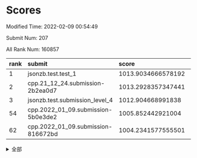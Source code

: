 # Scores

Modified Time: 2022-02-09 00:54:49

Submit Num: 207

All Rank Num: 160857

| rank |               submit               |       score        |       sigma        | pk_num |
| :--- | :--------------------------------- | :----------------- | :----------------- | :----- |
| 1    | jsonzb.test.test_1                 | 1013.9034666578192 | 0.8450285470624019 | 3114   |
| 2    | cpp.21_12_24.submission-2b2ea0d7   | 1013.2928357347441 | 0.8134600730110637 | 3109   |
| 3    | jsonzb.test.submission_level_4     | 1012.904668991838  | 0.8101959650853241 | 3109   |
| 54   | cpp.2022_01_09.submission-5b0e3de2 | 1005.852442921004  | 0.7262467686660067 | 3107   |
| 62   | cpp.2022_01_09.submission-816672bd | 1004.2341577555501 | 0.7281552760034791 | 3109   |


<details>
<summary>全部</summary>

| rank |                 submit                 |       score        |       sigma        | pk_num |
| :--- | :------------------------------------- | :----------------- | :----------------- | :----- |
| 1    | jsonzb.test.test_1                     | 1013.9034666578192 | 0.8450285470624019 | 3114   |
| 2    | cpp.21_12_24.submission-2b2ea0d7       | 1013.2928357347441 | 0.8134600730110637 | 3109   |
| 3    | jsonzb.test.submission_level_4         | 1012.904668991838  | 0.8101959650853241 | 3109   |
| 4    | gobigger.level_3.submission_level_3_18 | 1011.5941981163552 | 0.7813201524729081 | 3110   |
| 5    | gobigger.level_3.submission_level_3_43 | 1011.5727225908316 | 0.7778915283009978 | 3106   |
| 6    | gobigger.level_3.submission_level_3_5  | 1011.3641399669925 | 0.7582549782219226 | 3117   |
| 7    | gobigger.level_3.submission_level_3_44 | 1010.9445524360855 | 0.7679204187178552 | 3111   |
| 8    | gobigger.level_3.submission_level_3_38 | 1010.9395734447138 | 0.7921463723500629 | 3111   |
| 9    | gobigger.level_3.submission_level_3_13 | 1010.902400907369  | 0.7773913456985176 | 3111   |
| 10   | gobigger.level_3.submission_level_3_11 | 1010.8608200331449 | 0.7720045117423027 | 3112   |
| 11   | gobigger.level_3.submission_level_3_19 | 1010.8176296999677 | 0.7662864110399198 | 3107   |
| 12   | gobigger.level_3.submission_level_3_6  | 1010.8168062130532 | 0.7978501820560423 | 3110   |
| 13   | gobigger.level_3.submission_level_3_30 | 1010.6896857405852 | 0.7570611125435167 | 3112   |
| 14   | gobigger.level_3.submission_level_3_24 | 1010.6542198656032 | 0.7698238304668803 | 3102   |
| 15   | gobigger.level_3.submission_level_3_16 | 1010.6395279206013 | 0.7356860298675267 | 3108   |
| 16   | gobigger.level_3.submission_level_3_15 | 1010.5902591168878 | 0.7705120671233068 | 3106   |
| 17   | gobigger.level_3.submission_level_3_33 | 1010.481729349524  | 0.7733203466560716 | 3107   |
| 18   | gobigger.level_3.submission_level_3_35 | 1010.4284550253741 | 0.7554555181198785 | 3103   |
| 19   | gobigger.level_3.submission_level_3_27 | 1010.3985234772455 | 0.7555301002392786 | 3111   |
| 20   | gobigger.level_3.submission_level_3_48 | 1010.3832948090534 | 0.7562236564378219 | 3111   |
| 21   | gobigger.level_3.submission_level_3_2  | 1010.3346061621753 | 0.7794478826579966 | 3107   |
| 22   | gobigger.level_3.submission_level_3_40 | 1010.300212390576  | 0.7430475756698733 | 3105   |
| 23   | gobigger.level_3.submission_level_3_20 | 1010.2786915849551 | 0.7477084217747759 | 3110   |
| 24   | gobigger.level_3.submission_level_3_22 | 1010.2280463922488 | 0.7873911845471795 | 3109   |
| 25   | gobigger.level_3.submission_level_3_14 | 1010.1240697071961 | 0.7654250737059362 | 3108   |
| 26   | gobigger.level_3.submission_level_3_31 | 1010.0692664920566 | 0.7690106195566326 | 3109   |
| 27   | gobigger.level_3.submission_level_3_32 | 1010.0616143690397 | 0.7625451206169503 | 3109   |
| 28   | gobigger.level_3.submission_level_3_42 | 1009.998784280969  | 0.7479808838215852 | 3102   |
| 29   | gobigger.level_3.submission_level_3_0  | 1009.951004392199  | 0.7687901491893248 | 3107   |
| 30   | gobigger.level_3.submission_level_3_28 | 1009.9285245112701 | 0.7876510740108953 | 3111   |
| 31   | gobigger.level_3.submission_level_3_17 | 1009.8427459531382 | 0.7894488188014195 | 3105   |
| 32   | gobigger.level_3.submission_level_3_47 | 1009.8225066695522 | 0.7693017820641985 | 3111   |
| 33   | gobigger.level_3.submission_level_3_46 | 1009.8075240537294 | 0.7560272900613342 | 3109   |
| 34   | gobigger.level_3.submission_level_3_4  | 1009.7585852735496 | 0.7629116811043807 | 3107   |
| 35   | gobigger.level_3.submission_level_3_25 | 1009.7200755185128 | 0.7545142037074967 | 3109   |
| 36   | gobigger.level_3.submission_level_3_10 | 1009.7069356271229 | 0.7478916027912892 | 3112   |
| 37   | gobigger.level_3.submission_level_3_29 | 1009.5790103215477 | 0.7428511212653767 | 3108   |
| 38   | gobigger.level_3.submission_level_3_36 | 1009.4729233980888 | 0.7631995350185994 | 3105   |
| 39   | gobigger.level_3.submission_level_3_26 | 1009.4466021895531 | 0.7662011469493257 | 3110   |
| 40   | gobigger.level_3.submission_level_3_23 | 1009.4460630810028 | 0.7561346659807715 | 3111   |
| 41   | gobigger.level_3.submission_level_3_9  | 1009.4389321553994 | 0.7658180794875945 | 3112   |
| 42   | gobigger.level_3.submission_level_3_7  | 1009.3644789974713 | 0.750067502739667  | 3112   |
| 43   | gobigger.level_3.submission_level_3_39 | 1009.2953557734594 | 0.7474803954708903 | 3111   |
| 44   | gobigger.level_3.submission_level_3_21 | 1009.2518164546636 | 0.7499023435806832 | 3104   |
| 45   | gobigger.level_3.submission_level_3_34 | 1009.2131001105319 | 0.7436274110323488 | 3104   |
| 46   | gobigger.level_3.submission_level_3_1  | 1009.198354672436  | 0.7733331200088113 | 3106   |
| 47   | gobigger.level_3.submission_level_3_49 | 1009.0561637936302 | 0.7565274799749758 | 3106   |
| 48   | gobigger.level_3.submission_level_3_3  | 1009.0300067060703 | 0.7546708784842568 | 3109   |
| 49   | gobigger.level_3.submission_level_3_12 | 1008.9079636390674 | 0.7531435361200873 | 3105   |
| 50   | gobigger.level_3.submission_level_3_8  | 1008.8992469204715 | 0.7384398415392067 | 3107   |
| 51   | gobigger.level_3.submission_level_3_41 | 1008.8541574558673 | 0.7521251386058855 | 3111   |
| 52   | gobigger.level_3.submission_level_3_45 | 1008.5461643020126 | 0.7429009654175327 | 3101   |
| 53   | gobigger.level_3.submission_level_3_37 | 1008.5197616998629 | 0.7522451614868867 | 3110   |
| 54   | cpp.2022_01_09.submission-5b0e3de2     | 1005.852442921004  | 0.7262467686660067 | 3107   |
| 55   | gobigger.level_1.submission_level_1_28 | 1004.6983214892954 | 0.7255040007633196 | 3108   |
| 56   | gobigger.level_1.submission_level_1_19 | 1004.5318490208459 | 0.7241584007719388 | 3110   |
| 57   | gobigger.level_1.submission_level_1_5  | 1004.4209343034476 | 0.7149975212775814 | 3105   |
| 58   | gobigger.level_1.submission_level_1_34 | 1004.3782980084982 | 0.7100108578536808 | 3108   |
| 59   | gobigger.level_1.submission_level_1_30 | 1004.3506191147252 | 0.7130316829141975 | 3101   |
| 60   | gobigger.level_1.submission_level_1_23 | 1004.274706026916  | 0.7271318547053031 | 3106   |
| 61   | gobigger.level_1.submission_level_1_24 | 1004.2594537959337 | 0.7131149587542148 | 3103   |
| 62   | cpp.2022_01_09.submission-816672bd     | 1004.2341577555501 | 0.7281552760034791 | 3109   |
| 63   | gobigger.level_1.submission_level_1_8  | 1004.2091417158442 | 0.7218346259743098 | 3106   |
| 64   | gobigger.level_1.submission_level_1_38 | 1004.1470917624731 | 0.7241283067982095 | 3105   |
| 65   | gobigger.level_1.submission_level_1_0  | 1004.1066438087566 | 0.7247505390137856 | 3108   |
| 66   | gobigger.level_1.submission_level_1_37 | 1003.866885894915  | 0.7147522262960838 | 3107   |
| 67   | gobigger.level_1.submission_level_1_35 | 1003.8396561795057 | 0.7230080844379253 | 3110   |
| 68   | gobigger.level_1.submission_level_1_18 | 1003.8317629203607 | 0.7235399100118032 | 3113   |
| 69   | gobigger.level_1.submission_level_1_41 | 1003.8020582023803 | 0.721487990109432  | 3109   |
| 70   | gobigger.level_1.submission_level_1_39 | 1003.7338546352329 | 0.7148575559631503 | 3111   |
| 71   | gobigger.level_1.submission_level_1_43 | 1003.6101801746992 | 0.7153109077793025 | 3109   |
| 72   | gobigger.level_1.submission_level_1_7  | 1003.539688519103  | 0.7225397638043256 | 3109   |
| 73   | gobigger.level_1.submission_level_1_9  | 1003.469530097577  | 0.7077108331147505 | 3107   |
| 74   | gobigger.level_1.submission_level_1_4  | 1003.4423540840507 | 0.7335453633537881 | 3109   |
| 75   | gobigger.level_1.submission_level_1_26 | 1003.4171272867328 | 0.7178548540330916 | 3110   |
| 76   | gobigger.level_1.submission_level_1_25 | 1003.3565589971896 | 0.7160078840538086 | 3110   |
| 77   | gobigger.level_1.submission_level_1_11 | 1003.3279789969786 | 0.7198856893821037 | 3101   |
| 78   | gobigger.level_1.submission_level_1_45 | 1003.2863673172297 | 0.7273543215923182 | 3107   |
| 79   | gobigger.level_1.submission_level_1_42 | 1003.2839498681999 | 0.7062390577542003 | 3104   |
| 80   | gobigger.level_1.submission_level_1_6  | 1003.2824050430061 | 0.7137263303843666 | 3109   |
| 81   | gobigger.level_1.submission_level_1_31 | 1003.1276733196121 | 0.7115513937005521 | 3106   |
| 82   | gobigger.level_1.submission_level_1_1  | 1003.1049035289838 | 0.724306957881955  | 3109   |
| 83   | gobigger.level_1.submission_level_1_17 | 1003.0627421453363 | 0.7345600636379862 | 3106   |
| 84   | gobigger.level_1.submission_level_1_22 | 1003.0521938584847 | 0.7143889049282203 | 3108   |
| 85   | gobigger.level_1.submission_level_1_32 | 1003.0329054940502 | 0.7258425234062083 | 3111   |
| 86   | gobigger.level_1.submission_level_1_33 | 1002.9819715281018 | 0.706216670801713  | 3113   |
| 87   | gobigger.level_1.submission_level_1_13 | 1002.9815387798086 | 0.7177664499315692 | 3112   |
| 88   | gobigger.level_1.submission_level_1_46 | 1002.9102398307097 | 0.7144310120518808 | 3111   |
| 89   | gobigger.level_1.submission_level_1_48 | 1002.8748403612261 | 0.7063375436730395 | 3109   |
| 90   | gobigger.level_1.submission_level_1_36 | 1002.8586980949383 | 0.7198239514364568 | 3104   |
| 91   | gobigger.level_1.submission_level_1_29 | 1002.8112595502608 | 0.7151321858509903 | 3102   |
| 92   | gobigger.level_1.submission_level_1_3  | 1002.781637956811  | 0.7121964027909747 | 3107   |
| 93   | gobigger.level_1.submission_level_1_10 | 1002.7515142161553 | 0.7274105331220401 | 3110   |
| 94   | gobigger.level_1.submission_level_1_40 | 1002.7223916615228 | 0.726363400659846  | 3111   |
| 95   | gobigger.level_1.submission_level_1_49 | 1002.7219368493118 | 0.7201058576856171 | 3111   |
| 96   | gobigger.level_1.submission_level_1_16 | 1002.7154009394845 | 0.7193967842261549 | 3113   |
| 97   | gobigger.level_1.submission_level_1_21 | 1002.6922351266475 | 0.7126910893975743 | 3108   |
| 98   | gobigger.level_1.submission_level_1_15 | 1002.5953593064224 | 0.7067600105946771 | 3110   |
| 99   | gobigger.level_1.submission_level_1_14 | 1002.5858479158782 | 0.7094522734792188 | 3111   |
| 100  | gobigger.level_1.submission_level_1_44 | 1002.4823743099391 | 0.7230389475837181 | 3110   |
| 101  | gobigger.level_1.submission_level_1_12 | 1002.1955395959086 | 0.7204777413690848 | 3107   |
| 102  | gobigger.level_1.submission_level_1_27 | 1002.0996848538812 | 0.7055039465719417 | 3106   |
| 103  | gobigger.level_1.submission_level_1_2  | 1002.0853714670847 | 0.7082718921899469 | 3106   |
| 104  | gobigger.level_1.submission_level_1_20 | 1002.0332450856492 | 0.7178220796763635 | 3108   |
| 105  | gobigger.level_1.submission_level_1_47 | 1001.8955758956055 | 0.7140407349951171 | 3114   |
| 106  | gobigger.random.submission_random_43   | 997.8106496643762  | 0.7212995084482027 | 3109   |
| 107  | gobigger.random.submission_random_48   | 997.4931579564272  | 0.7073736219287827 | 3110   |
| 108  | gobigger.random.submission_random_23   | 997.3977040367655  | 0.7107115234862575 | 3105   |
| 109  | gobigger.random.submission_random_14   | 997.1424797621487  | 0.700368977918749  | 3109   |
| 110  | gobigger.random.submission_random_10   | 997.0579495384461  | 0.7117331477626294 | 3102   |
| 111  | gobigger.random.submission_random_0    | 997.0049268264656  | 0.7037479600793335 | 3107   |
| 112  | gobigger.random.submission_random_44   | 996.974088425212   | 0.6924561751042544 | 3113   |
| 113  | gobigger.random.submission_random_29   | 996.9698949319566  | 0.7072053569833064 | 3104   |
| 114  | gobigger.random.submission_random_39   | 996.8641880845539  | 0.7147956051663924 | 3104   |
| 115  | gobigger.random.submission_random_35   | 996.8230490694634  | 0.705396091282665  | 3109   |
| 116  | gobigger.random.submission_random_19   | 996.7027122633851  | 0.7062797602285086 | 3110   |
| 117  | gobigger.random.submission_random_36   | 996.6147680987907  | 0.7243800458524438 | 3108   |
| 118  | gobigger.random.submission_random_11   | 996.5191598271272  | 0.7267240466829183 | 3110   |
| 119  | gobigger.random.submission_random_27   | 996.2804750161407  | 0.7053056063762156 | 3110   |
| 120  | gobigger.random.submission_random_2    | 996.198387473595   | 0.7144386887917006 | 3114   |
| 121  | gobigger.random.submission_random_31   | 996.0758435916833  | 0.7039338296137455 | 3109   |
| 122  | gobigger.random.submission_random_21   | 996.004995141491   | 0.6992337623913519 | 3102   |
| 123  | gobigger.random.submission_random_37   | 995.9803751533092  | 0.7123367615890365 | 3110   |
| 124  | gobigger.random.submission_random_46   | 995.9633520282048  | 0.7122010673410362 | 3108   |
| 125  | gobigger.random.submission_random_47   | 995.930049307152   | 0.7085143707390658 | 3106   |
| 126  | gobigger.random.submission_random_45   | 995.8947901681274  | 0.7088233761098404 | 3107   |
| 127  | gobigger.random.submission_random_12   | 995.8171699757663  | 0.7077469713847886 | 3111   |
| 128  | gobigger.random.submission_random_33   | 995.8161471884591  | 0.7057787037196152 | 3106   |
| 129  | gobigger.random.submission_random_15   | 995.777324226893   | 0.7118339784301525 | 3107   |
| 130  | gobigger.random.submission_random_25   | 995.7405062571837  | 0.7116886197265262 | 3105   |
| 131  | gobigger.random.submission_random_26   | 995.7282077522087  | 0.7062448649794055 | 3109   |
| 132  | gobigger.random.submission_random_22   | 995.6917566938644  | 0.7111349756491288 | 3109   |
| 133  | gobigger.random.submission_random_49   | 995.6836009876038  | 0.7090309207447792 | 3109   |
| 134  | gobigger.random.submission_random_4    | 995.6454638417762  | 0.7162304369208723 | 3111   |
| 135  | gobigger.random.submission_random_16   | 995.6221073712885  | 0.7092081572655836 | 3109   |
| 136  | gobigger.random.submission_random_17   | 995.5537357282095  | 0.7210731614731766 | 3110   |
| 137  | gobigger.random.submission_random_24   | 995.525387898663   | 0.7219496344848148 | 3112   |
| 138  | gobigger.random.submission_random_30   | 995.514473480429   | 0.6966415875580971 | 3111   |
| 139  | gobigger.random.submission_random_38   | 995.5010966308005  | 0.7257244366796546 | 3107   |
| 140  | gobigger.random.submission_random_41   | 995.3558375196832  | 0.706992154320458  | 3104   |
| 141  | gobigger.random.submission_random_40   | 995.3536447336144  | 0.7280972959378225 | 3109   |
| 142  | gobigger.random.submission_random_9    | 995.3475700497721  | 0.7114831324305467 | 3108   |
| 143  | gobigger.random.submission_random_3    | 995.2785975287936  | 0.6980847424574361 | 3109   |
| 144  | gobigger.random.submission_random_8    | 995.2601838739514  | 0.7190962327796157 | 3108   |
| 145  | gobigger.random.submission_random_6    | 995.1923310006468  | 0.7146803106266946 | 3113   |
| 146  | gobigger.random.submission_random_28   | 995.1434653152013  | 0.7080834292937296 | 3106   |
| 147  | gobigger.random.submission_random_34   | 994.8973291998522  | 0.7255189596107845 | 3107   |
| 148  | gobigger.random.submission_random_13   | 994.877256609418   | 0.7139974187962037 | 3109   |
| 149  | gobigger.random.submission_random_5    | 994.8475774020706  | 0.7174113324289221 | 3107   |
| 150  | gobigger.random.submission_random_7    | 994.8176706463003  | 0.723417161795823  | 3108   |
| 151  | gobigger.random.submission_random_32   | 994.6786587603029  | 0.7109034056472425 | 3110   |
| 152  | gobigger.random.submission_random_20   | 994.3429972976261  | 0.7175713492662241 | 3107   |
| 153  | gobigger.random.submission_random_42   | 994.2982423983543  | 0.7159964588924876 | 3107   |
| 154  | gobigger.random.submission_random_18   | 994.2792020920061  | 0.7132878262462113 | 3109   |
| 155  | gobigger.level_2.submission_level_2_17 | 994.1794556409191  | 0.7322027417253323 | 3111   |
| 156  | gobigger.random.submission_random_1    | 993.9468720595602  | 0.7093635058964801 | 3110   |
| 157  | gobigger.level_2.submission_level_2_37 | 993.7782039893563  | 0.7352464333357654 | 3108   |
| 158  | gobigger.level_2.submission_level_2_12 | 993.6917958823575  | 0.741274882258898  | 3106   |
| 159  | gobigger.level_2.submission_level_2_26 | 993.2634600394035  | 0.7265706294296289 | 3109   |
| 160  | gobigger.level_2.submission_level_2_29 | 993.2422191160481  | 0.7551449109153475 | 3105   |
| 161  | gobigger.level_2.submission_level_2_10 | 993.1584291989055  | 0.7365661304899059 | 3114   |
| 162  | gobigger.level_2.submission_level_2_20 | 993.1231242221609  | 0.729561760998109  | 3106   |
| 163  | gobigger.level_2.submission_level_2_40 | 993.0863984844873  | 0.7366774707548205 | 3109   |
| 164  | gobigger.level_2.submission_level_2_45 | 992.9544131890034  | 0.7526043010376491 | 3108   |
| 165  | gobigger.level_2.submission_level_2_42 | 992.9131950507202  | 0.7453921704491535 | 3103   |
| 166  | gobigger.level_2.submission_level_2_49 | 992.8745745729364  | 0.7406401011323569 | 3103   |
| 167  | gobigger.level_2.submission_level_2_14 | 992.8558927380968  | 0.7327726127522164 | 3110   |
| 168  | gobigger.level_2.submission_level_2_0  | 992.7010931134313  | 0.732923186569489  | 3110   |
| 169  | gobigger.level_2.submission_level_2_30 | 992.6371373055491  | 0.7461624636597501 | 3105   |
| 170  | gobigger.level_2.submission_level_2_25 | 992.4963984510704  | 0.7345467963898691 | 3107   |
| 171  | gobigger.level_2.submission_level_2_4  | 992.4909804653026  | 0.744088059455591  | 3108   |
| 172  | gobigger.level_2.submission_level_2_8  | 992.4525201179799  | 0.724930353472523  | 3113   |
| 173  | gobigger.level_2.submission_level_2_44 | 992.3733242374276  | 0.7596322228486782 | 3109   |
| 174  | gobigger.level_2.submission_level_2_6  | 992.2923491738649  | 0.7353385827060717 | 3108   |
| 175  | gobigger.level_2.submission_level_2_33 | 992.2531373709578  | 0.7367857623556113 | 3101   |
| 176  | gobigger.level_2.submission_level_2_24 | 992.2308042321074  | 0.7379606191278808 | 3112   |
| 177  | gobigger.level_2.submission_level_2_27 | 992.2251804871607  | 0.752247237736334  | 3104   |
| 178  | gobigger.level_2.submission_level_2_23 | 992.1953518781714  | 0.7471576128705271 | 3113   |
| 179  | gobigger.level_2.submission_level_2_13 | 992.1095346860869  | 0.7380629452635352 | 3110   |
| 180  | gobigger.level_2.submission_level_2_31 | 992.0660712485713  | 0.7531279618110382 | 3112   |
| 181  | gobigger.level_2.submission_level_2_46 | 992.0296392213476  | 0.7379606541123365 | 3106   |
| 182  | gobigger.level_2.submission_level_2_32 | 992.0227223152858  | 0.7371544236610401 | 3112   |
| 183  | gobigger.level_2.submission_level_2_5  | 992.000235920276   | 0.733845883739465  | 3110   |
| 184  | gobigger.level_2.submission_level_2_19 | 991.9663363822085  | 0.7497891204640746 | 3112   |
| 185  | gobigger.level_2.submission_level_2_47 | 991.9440239486939  | 0.7624355590221799 | 3114   |
| 186  | gobigger.level_2.submission_level_2_36 | 991.938903385474   | 0.7287706988380124 | 3111   |
| 187  | gobigger.level_2.submission_level_2_48 | 991.8986682004648  | 0.7417228486146192 | 3110   |
| 188  | gobigger.level_2.submission_level_2_35 | 991.8779919387214  | 0.7399034776937833 | 3111   |
| 189  | gobigger.level_2.submission_level_2_22 | 991.8181499897432  | 0.7651133847539027 | 3108   |
| 190  | gobigger.level_2.submission_level_2_1  | 991.7543133098096  | 0.7546553489909101 | 3111   |
| 191  | gobigger.level_2.submission_level_2_11 | 991.5989712978576  | 0.7558228350699533 | 3103   |
| 192  | gobigger.level_2.submission_level_2_21 | 991.4888698361087  | 0.7403612328191935 | 3109   |
| 193  | gobigger.level_2.submission_level_2_9  | 991.4874662485225  | 0.7550507576040856 | 3104   |
| 194  | gobigger.level_2.submission_level_2_7  | 991.4380780523712  | 0.737253690447055  | 3109   |
| 195  | gobigger.level_2.submission_level_2_18 | 991.2887300429312  | 0.7611610502464793 | 3113   |
| 196  | gobigger.level_2.submission_level_2_34 | 991.1324349056706  | 0.7467780884131477 | 3109   |
| 197  | gobigger.level_2.submission_level_2_16 | 991.0080111238595  | 0.7327547602564716 | 3109   |
| 198  | gobigger.level_2.submission_level_2_38 | 991.0004480247998  | 0.746886259296451  | 3110   |
| 199  | gobigger.level_2.submission_level_2_43 | 990.8092523267906  | 0.7779072638456701 | 3111   |
| 200  | gobigger.level_2.submission_level_2_41 | 990.7353775937302  | 0.7750749520106519 | 3107   |
| 201  | gobigger.level_2.submission_level_2_39 | 990.6966094472244  | 0.7558619636500228 | 3107   |
| 202  | gobigger.level_2.submission_level_2_3  | 990.6231946360986  | 0.7564423302346686 | 3107   |
| 203  | gobigger.level_2.submission_level_2_28 | 990.4639148541023  | 0.7398496833658679 | 3109   |
| 204  | gobigger.level_2.submission_level_2_2  | 990.0316391833902  | 0.7590411804173582 | 3108   |
| 205  | gobigger.level_2.submission_level_2_15 | 989.6774729399407  | 0.7698978701656403 | 3106   |
| 206  | gobigger.none.submission_none_0        | 977.8920994662132  | 1.3535499491087657 | 3109   |
| 207  | gobigger.none.submission_none_1        | 975.1205160768294  | 1.5459070702872018 | 3106   |

</details>